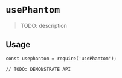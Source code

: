 # `usePhantom`

> TODO: description

## Usage

```
const usephantom = require('usePhantom');

// TODO: DEMONSTRATE API
```
